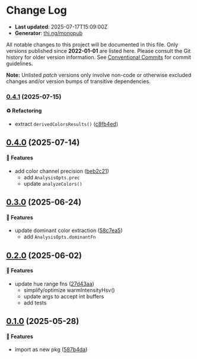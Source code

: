 # Change Log

- **Last updated**: 2025-07-17T15:09:00Z
- **Generator**: [thi.ng/monopub](https://thi.ng/monopub)

All notable changes to this project will be documented in this file.
Only versions published since **2022-01-01** are listed here.
Please consult the Git history for older version information.
See [Conventional Commits](https://conventionalcommits.org/) for commit guidelines.

**Note:** Unlisted _patch_ versions only involve non-code or otherwise excluded changes
and/or version bumps of transitive dependencies.

### [0.4.1](https://github.com/thi-ng/umbrella/tree/@thi.ng/pixel-analysis@0.4.1) (2025-07-15)

#### ♻️ Refactoring

- extract `derivedColorsResults()` ([c8fb4ed](https://github.com/thi-ng/umbrella/commit/c8fb4ed))

## [0.4.0](https://github.com/thi-ng/umbrella/tree/@thi.ng/pixel-analysis@0.4.0) (2025-07-14)

#### 🚀 Features

- add color channel precision ([beb2c21](https://github.com/thi-ng/umbrella/commit/beb2c21))
  - add `AnalysisOpts.prec`
  - update `analyzeColors()`

## [0.3.0](https://github.com/thi-ng/umbrella/tree/@thi.ng/pixel-analysis@0.3.0) (2025-06-24)

#### 🚀 Features

- update dominant color extraction ([58c7ea5](https://github.com/thi-ng/umbrella/commit/58c7ea5))
  - add `AnalysisOpts.dominantFn`

## [0.2.0](https://github.com/thi-ng/umbrella/tree/@thi.ng/pixel-analysis@0.2.0) (2025-06-02)

#### 🚀 Features

- update hue range fns ([27d43aa](https://github.com/thi-ng/umbrella/commit/27d43aa))
  - simplify/optimize warmIntensityHsv()
  - update args to accept int buffers
  - add tests

## [0.1.0](https://github.com/thi-ng/umbrella/tree/@thi.ng/pixel-analysis@0.1.0) (2025-05-28)

#### 🚀 Features

- import as new pkg ([587b4da](https://github.com/thi-ng/umbrella/commit/587b4da))
